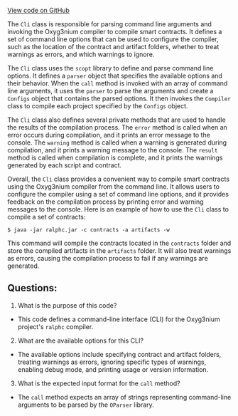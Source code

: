 [View code on GitHub](https://github.com/oxyg3nium/oxyg3nium/ralphc/src/main/scala/org/oxyg3nium/ralphc/Cli.scala)

The `Cli` class is responsible for parsing command line arguments and invoking the Oxyg3nium compiler to compile smart contracts. It defines a set of command line options that can be used to configure the compiler, such as the location of the contract and artifact folders, whether to treat warnings as errors, and which warnings to ignore.

The `Cli` class uses the `scopt` library to define and parse command line options. It defines a `parser` object that specifies the available options and their behavior. When the `call` method is invoked with an array of command line arguments, it uses the `parser` to parse the arguments and create a `Configs` object that contains the parsed options. It then invokes the `Compiler` class to compile each project specified by the `Configs` object.

The `Cli` class also defines several private methods that are used to handle the results of the compilation process. The `error` method is called when an error occurs during compilation, and it prints an error message to the console. The `warning` method is called when a warning is generated during compilation, and it prints a warning message to the console. The `result` method is called when compilation is complete, and it prints the warnings generated by each script and contract.

Overall, the `Cli` class provides a convenient way to compile smart contracts using the Oxyg3nium compiler from the command line. It allows users to configure the compiler using a set of command line options, and it provides feedback on the compilation process by printing error and warning messages to the console. Here is an example of how to use the `Cli` class to compile a set of contracts:

```
$ java -jar ralphc.jar -c contracts -a artifacts -w
```

This command will compile the contracts located in the `contracts` folder and store the compiled artifacts in the `artifacts` folder. It will also treat warnings as errors, causing the compilation process to fail if any warnings are generated.
## Questions: 
 1. What is the purpose of this code?
- This code defines a command-line interface (CLI) for the Oxyg3nium project's `ralphc` compiler.

2. What are the available options for this CLI?
- The available options include specifying contract and artifact folders, treating warnings as errors, ignoring specific types of warnings, enabling debug mode, and printing usage or version information.

3. What is the expected input format for the `call` method?
- The `call` method expects an array of strings representing command-line arguments to be parsed by the `OParser` library.